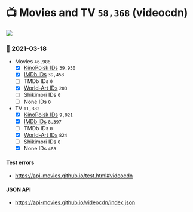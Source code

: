 # :tv: Movies and TV `58,368` (videocdn)

<a href="https://API-Movies.github.io"><img src="https://API-Movies.github.io/banner.png?cache"></a>

### :date: 2021-03-18
- Movies `46,986`
  - [x] <a href="https://API-Movies.github.io/videocdn/movie_kinopoisk_ids.json">KinoPoisk IDs</a> `39,950`
  - [x] <a href="https://API-Movies.github.io/videocdn/movie_imdb_ids.json">IMDb IDs</a> `39,453`
  - [ ] TMDb IDs `0`
  - [x] <a href="https://API-Movies.github.io/videocdn/movie_world_art_ids.json">World-Art IDs</a> `203`
  - [ ] Shikimori IDs `0`
  - [ ] None IDs `0`
- TV `11,382`
  - [x] <a href="https://API-Movies.github.io/videocdn/tv_kinopoisk_ids.json">KinoPoisk IDs</a> `9,921`
  - [x] <a href="https://API-Movies.github.io/videocdn/tv_imdb_ids.json">IMDb IDs</a> `8,397`
  - [ ] TMDb IDs `0`
  - [x] <a href="https://API-Movies.github.io/videocdn/tv_world_art_ids.json">World-Art IDs</a> `824`
  - [ ] Shikimori IDs `0`
  - [x] None IDs `483`
#### Test errors
- <a href='https://api-movies.github.io/test.html#videocdn'>https://api-movies.github.io/test.html#videocdn</a>
#### JSON API
- <a href='https://api-movies.github.io/videocdn/index.json'>https://api-movies.github.io/videocdn/index.json</a>
